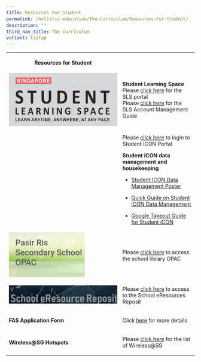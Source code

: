 ```yaml
---
title: Resources For Student
permalink: /holistic-education/The-Curriculum/Resources-For-Student/
description: ""
third_nav_title: The Curriculum
variant: tiptap
---
```

<table><tbody><tr><th rowspan="1" colspan="1"><p>Resources for Student</p></th><th rowspan="1" colspan="1"><p></p></th></tr><tr><td rowspan="1" colspan="1"><div class="isomer-image-wrapper"><img style="width: 100%;" height="auto" width="100%" src="/images/SLS_1.png"></div></td><td rowspan="1" colspan="1"><p><strong>Student Learning Space</strong> <br>Please <a href="https://vle.learning.moe.edu.sg/login" rel="noopener noreferrer nofollow" target="_blank">click here</a> for the SLS portal <br>Please <a href="/files/SLS_Account_Management___Guide_for_Students__SecJCCI_.pdf" rel="noopener noreferrer nofollow" target="_blank">click here</a> for the SLS Account Management Guide</p></td></tr><tr><td rowspan="1" colspan="1"><p></p></td><td rowspan="1" colspan="1"><p>Please <a href="https://workspace.google.com/dashboard" rel="noopener noreferrer nofollow" target="_blank">click here</a> to login to Student ICON Portal</p><p></p><p><strong>Student iCON data management and housekeeping</strong></p><p></p><ul data-tight="true" class="tight"><li><p><a href="/files/Resources for Student/_For_Sec_JC_Student__Data_Management_E_Poster_for_Student_iCON.pdf" rel="noopener noreferrer nofollow" target="_blank">Student ICON Data Management Poster</a></p></li><li><p><a href="/files/Resources for Student/_For_Student_All_Levels__Quick_Guide_on_Student_iCON_Data_Management.pdf" rel="noopener noreferrer nofollow" target="_blank">Quick Guide on Student iCON Data Management</a></p></li><li><p><a href="/files/Resources for Student/_For_Student_All_Levels__Google_Takeout_Guide_for_Student_iCON.pdf" rel="noopener noreferrer nofollow" target="_blank">Google Takeout Guide for Student iCON</a></p></li></ul><p></p></td></tr><tr><td rowspan="1" colspan="1"><div class="isomer-image-wrapper"><img style="width:70%" height="auto" width="100%" src="/images/OPAC.jpeg"></div></td><td rowspan="1" colspan="1"><p>Please <a href="https://schoolibrary.moe.edu.sg/pasirrissec" rel="noopener noreferrer nofollow" target="_blank">click here</a> to access the school library OPAC</p></td></tr><tr><td rowspan="1" colspan="1"><div class="isomer-image-wrapper"><img style="width: 100%" height="auto" width="100%" alt="" src="/images/eResource%20Reposit.png"></div></td><td rowspan="1" colspan="1"><p>Please <a href="https://schoolibrary.moe.edu.sg/eresourcessec/cgi-bin/spydus.exe/MSGTRN/WPAC/HOME" rel="noopener noreferrer nofollow" target="_blank">click here</a> to access to the School eResources Reposit</p></td></tr><tr><td rowspan="1" colspan="1"><p><strong>FAS Application Form</strong></p></td><td rowspan="1" colspan="1"><p>Click <a href="/Useful-Links/Information-For-Parents/Financial-Assistance" rel="noopener noreferrer nofollow" target="_blank">here</a> for more details</p></td></tr><tr><td rowspan="1" colspan="1"><p><strong>Wireless@SG Hotspots</strong></p></td><td rowspan="1" colspan="1"><p>Please <a href="/files/List%20for%20the%20Hotspots%20at%20East%20Zone.pdf" rel="noopener noreferrer nofollow" target="_blank">click here</a> for the list of Wireless@SG</p></td></tr></tbody></table><p></p>